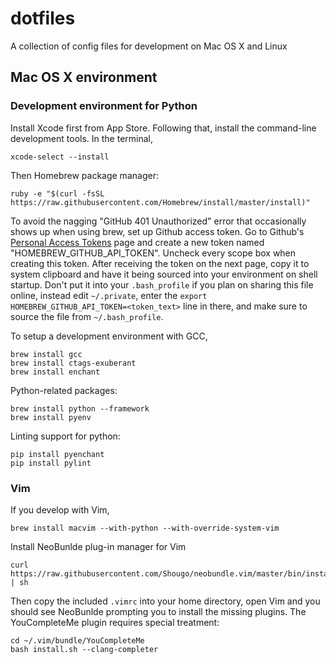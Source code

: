 # dotfiles
A collection of config files for development on Mac OS X and Linux

## Mac OS X environment

### Development environment for Python

Install Xcode first from App Store. Following that, install the command-line development tools. In the terminal,

    xcode-select --install

Then Homebrew package manager:

    ruby -e "$(curl -fsSL https://raw.githubusercontent.com/Homebrew/install/master/install)"

To avoid the nagging "GitHub 401 Unauthorized" error that occasionally shows up when using brew, set up Github access token. Go to Github's [Personal Access Tokens](http://github.com/settings/tokens) page and create a new token named "HOMEBREW_GITHUB_API_TOKEN". Uncheck every scope box when creating this token. After receiving the token on the next page, copy it to system clipboard and have it being sourced into your environment on shell startup. Don't put it into your ``.bash_profile`` if you plan on sharing this file online, instead edit ``~/.private``, enter the ``export HOMEBREW_GITHUB_API_TOKEN=<token_text>`` line in there, and make sure to source the file from ``~/.bash_profile``.

To setup a development environment with GCC,

    brew install gcc
    brew install ctags-exuberant
    brew install enchant

Python-related packages:

    brew install python --framework
    brew install pyenv

Linting support for python:

    pip install pyenchant
    pip install pylint

### Vim

If you develop with Vim,

    brew install macvim --with-python --with-override-system-vim

Install NeoBunlde plug-in manager for Vim

    curl https://raw.githubusercontent.com/Shougo/neobundle.vim/master/bin/install.sh | sh

Then copy the included ``.vimrc`` into your home directory, open Vim and you should see NeoBunlde prompting you to install the missing plugins. The YouCompleteMe plugin requires special treatment:

    cd ~/.vim/bundle/YouCompleteMe
    bash install.sh --clang-completer
